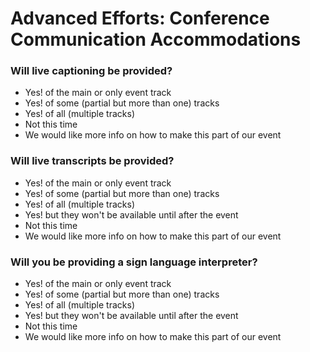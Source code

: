# Advanced Efforts: Conference Communication Accommodations

### Will live captioning be provided?
* Yes! of the main or only event track
* Yes! of some (partial but more than one) tracks
* Yes! of all (multiple tracks)
* Not this time
* We would like more info on how to make this part of our event

### Will live transcripts be provided?
* Yes! of the main or only event track
* Yes! of some (partial but more than one) tracks
* Yes! of all (multiple tracks)
* Yes! but they won't be available until after the event
* Not this time
* We would like more info on how to make this part of our event

### Will you be providing a sign language interpreter?
* Yes! of the main or only event track
* Yes! of some (partial but more than one) tracks
* Yes! of all (multiple tracks)
* Yes! but they won't be available until after the event
* Not this time
* We would like more info on how to make this part of our event